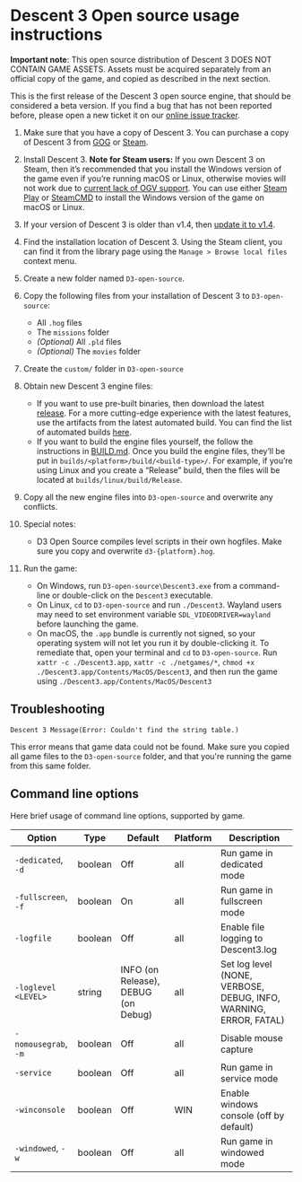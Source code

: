 # Descent 3 Open source usage instructions

**Important note**: This open source distribution of Descent 3 DOES NOT CONTAIN
GAME ASSETS. Assets must be acquired separately from an official copy of the
game, and copied as described in the next section.

This is the first release of the Descent 3 open source engine, that should be
considered a beta version. If you find a bug that has not been reported before,
please open a new ticket it on our [online issue tracker](https://github.com/DescentDevelopers/Descent3/issues).

1. Make sure that you have a copy of Descent 3. You can purchase a copy of
Descent 3 from [GOG](https://www.gog.com/game/descent_3_expansion) or
[Steam](https://store.steampowered.com/app/273590/Descent_3/).

2. Install Descent 3.
**Note for Steam users:** If you own Descent 3 on Steam, then it’s recommended
that you install the Windows version of the game even if you’re running macOS
or Linux, otherwise movies will not work due to
[current lack of OGV support](https://github.com/DescentDevelopers/Descent3/issues/240).
You can use either [Steam Play](https://help.steampowered.com/en/faqs/view/08F7-5D56-9654-39AF)
or [SteamCMD](https://developer.valvesoftware.com/wiki/SteamCMD#Cross-Platform_Installation)
to install the Windows version of the game on macOS or Linux.

3. If your version of Descent 3 is older than v1.4, then
[update it to v1.4](http://descent3.com/downloads.php).

4. Find the installation location of Descent 3. Using the Steam client, you can
find it from the library page using the `Manage > Browse local files`
context menu.

5. Create a new folder named `D3-open-source`.

6. Copy the following files from your installation of Descent 3 to `D3-open-source`:
    - All `.hog` files
    - The `missions` folder
    - _(Optional)_ All `.pld` files
    - _(Optional)_ The `movies` folder

7. Create the `custom/` folder in `D3-open-source`

8. Obtain new Descent 3 engine files:
    - If you want to use pre-built binaries, then download the latest
      [release](https://github.com/DescentDevelopers/Descent3/releases). For a
      more cutting-edge experience with the latest features, use the artifacts
      from the latest automated build. You can find the list of automated
      builds [here](https://github.com/DescentDevelopers/Descent3/actions/workflows/build.yml?query=branch%3Amain+event%3Apush).
    - If you want to build the engine files yourself, the follow the
      instructions in [BUILD.md](BUILD.md). Once you build the engine files,
      they’ll be put in `builds/<platform>/build/<build-type>/`. For example, if
      you’re using Linux and you create a “Release” build, then the files will
      be located at `builds/linux/build/Release`.

9. Copy all the new engine files into `D3-open-source` and overwrite any
conflicts.

10. Special notes:
    - D3 Open Source compiles level scripts in their own hogfiles. Make sure
      you copy and overwrite `d3-{platform}.hog`.

11. Run the game:
    - On Windows, run `D3-open-source\Descent3.exe` from a command-line or
      double-click on the `Descent3` executable.
    - On Linux, `cd` to `D3-open-source` and run `./Descent3`. Wayland users
      may need to set environment variable `SDL_VIDEODRIVER=wayland` before
      launching the game.
    - On macOS, the `.app` bundle is currently not signed, so your operating
      system will not let you run it by double-clicking it. To remediate that,
      open your terminal and `cd` to `D3-open-source`. Run
      `xattr -c ./Descent3.app`, `xattr -c ./netgames/*`,
      `chmod +x ./Descent3.app/Contents/MacOS/Descent3`, and then run the game
      using `./Descent3.app/Contents/MacOS/Descent3`

## Troubleshooting

```
Descent 3 Message(Error: Couldn't find the string table.)
```

This error means that game data could not be found. Make sure you copied all
game files to the `D3-open-source` folder, and that you're running the game
from this same folder.

## Command line options

Here brief usage of command line options, supported by game.

| Option               | Type    | Default                             | Platform | Description                                                       |
|----------------------|---------|-------------------------------------|----------|-------------------------------------------------------------------|
| `-dedicated`, `-d`   | boolean | Off                                 | all      | Run game in dedicated mode                                        |
| `-fullscreen`, `-f`  | boolean | On                                  | all      | Run game in fullscreen mode                                       |
| `-logfile`           | boolean | Off                                 | all      | Enable file logging to Descent3.log                               |
| `-loglevel <LEVEL>`  | string  | INFO (on Release), DEBUG (on Debug) | all      | Set log level (NONE, VERBOSE, DEBUG, INFO, WARNING, ERROR, FATAL) |
| `-nomousegrab`, `-m` | boolean | Off                                 | all      | Disable mouse capture                                             |
| `-service`           | boolean | Off                                 | all      | Run game in service mode                                          |
| `-winconsole`        | boolean | Off                                 | WIN      | Enable windows console (off by default)                           |
| `-windowed`, `-w`    | boolean | Off                                 | all      | Run game in windowed mode                                         |
